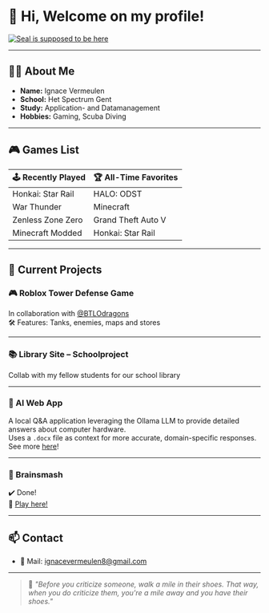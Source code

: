 # 👋 Hi, Welcome on my profile!

[![Seal is supposed to be here](https://media1.tenor.com/m/y9F_eQuiQ5UAAAAd/seal.gif)](https://www.youtube.com/watch?v=dQw4w9WgXcQ)


---

## 👨‍💻 About Me
- **Name:** Ignace Vermeulen  
- **School:** Het Spectrum Gent  
- **Study:** Application- and Datamanagement  
- **Hobbies:** Gaming, Scuba Diving  
---

## 🎮 Games List

| 🕹️ Recently Played       | 🏆 All-Time Favorites     |
|--------------------------|---------------------------|
| Honkai: Star Rail        | HALO: ODST                |
| War Thunder              | Minecraft                 |
| Zenless Zone Zero        | Grand Theft Auto V        |
| Minecraft Modded         | Honkai: Star Rail         |

---

## 🚧 Current Projects

### 🎮 Roblox Tower Defense Game  
In collaboration with [@BTLOdragons](https://github.com/BTLOdragons)  
🛠️ Features: Tanks, enemies, maps and stores

---

### 📚 Library Site – Schoolproject  
Collab with my fellow students for our school library

---

### 🤖 AI Web App

A local Q&A application leveraging the Ollama LLM to provide detailed answers about computer hardware.  
Uses a `.docx` file as context for more accurate, domain-specific responses.  
See more [here](https://github.com/TheBelgianMoron/AI-Web-App)!

---

### 🧠 Brainsmash  
✔️ Done!  
🔗 [Play here!](https://brainsmash.be)

---

## 📫 Contact

- 📧 Mail: <ignacevermeulen8@gmail.com>

---

> 🥾 *"Before you criticize someone, walk a mile in their shoes. That way, when you do criticize them, you're a mile away and you have their shoes."*
